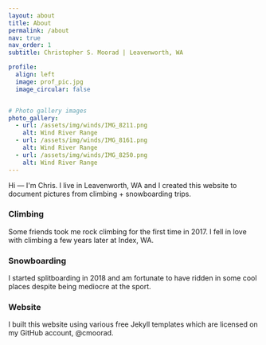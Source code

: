 ```yaml
---
layout: about
title: About
permalink: /about
nav: true
nav_order: 1
subtitle: Christopher S. Moorad | Leavenworth, WA

profile:
  align: left
  image: prof_pic.jpg
  image_circular: false


# Photo gallery images
photo_gallery:
  - url: /assets/img/winds/IMG_8211.png
    alt: Wind River Range
  - url: /assets/img/winds/IMG_8161.png
    alt: Wind River Range
  - url: /assets/img/winds/IMG_8250.png
    alt: Wind River Range
---
```


Hi — I'm Chris. I live in Leavenworth, WA and I created this website to document pictures from climbing + snowboarding trips.

### Climbing
Some friends took me rock climbing for the first time in 2017. I fell in love with climbing a few years later at Index, WA.

### Snowboarding
I started splitboarding in 2018 and am fortunate to have ridden in some cool places despite being mediocre at the sport.

### Website
I built this website using various free Jekyll templates which are licensed on my GitHub account, @cmoorad.


